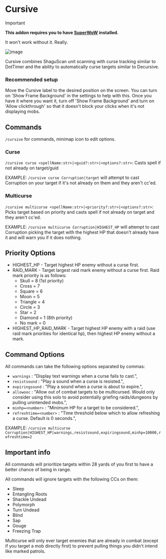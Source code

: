 # Cursive

> [!IMPORTANT]
>
> **This addon requires you to have [SuperWoW](https://github.com/balakethelock/SuperWoW) installed.**
>
> It won't work without it. Really.

![image](https://github.com/pepopo978/Cursive/assets/149287158/801511af-29c7-4baf-b1ac-5e8c52f0f846)


Cursive combines ShaguScan unit scanning with curse tracking similar to DotTimer and the ability to automatically curse targets similar to Decursive.

### Recommended setup
Move the Cursive label to the desired position on the screen.  You can turn on 'Show Frame Background' in the settings to help with this.  Once you have it where you want it, turn off 'Show Frame Background' and turn on 'Allow clickthrough'
 so that it doesn't block your clicks when it's not displaying mobs.

## Commands
`/cursive` for commands, minimap icon to edit options.

### Curse
`/cursive curse <spellName:str>|<guid?:str>|<options?:str>`: Casts spell if not already on target/guid

EXAMPLE: `/cursive curse Corruption|target` will attempt to cast Corruption on your target if it's not already on them and they aren't cc'ed.

### Multicurse
`/cursive multicurse <spellName:str>|<priority?:str>|<options?:str>`: Picks target based on priority and casts spell if not already on target and they aren't cc'ed.  

EXAMPLE: `/cursive multicurse Corruption|HIGHEST_HP` will attempt to cast Corruption picking the target with the highest HP that doesn't already have it and will warn you if it does nothing.
## Priority Options
- HIGHEST_HP - Target highest HP enemy without a curse first.
- RAID_MARK  - Target largest raid mark enemy without a curse first.  Raid mark priority is as follows:
  - Skull = 8 (1st priority)
  - Cross = 7
  - Square = 6
  - Moon = 5
  - Triangle = 4
  - Circle = 3
  - Star = 2
  - Diamond = 1 (8th priority)
  - No mark = 0
- HIGHEST_HP_RAID_MARK - Target highest HP enemy with a raid (use raid mark priorities for identical hp), then highest HP enemy without a mark.


## Command Options
All commands can take the following options separated by commas:
- `warnings` : "Display text warnings when a curse fails to cast.",
- `resistsound` : "Play a sound when a curse is resisted.",
- `expiringsound` : "Play a sound when a curse is about to expire.",
- `allowooc` : "Allow out of combat targets to be multicursed.  Would only consider using this solo to avoid potentially griefing raids/dungeons by pulling unintended mobs.",
- `minhp=<number>` : "Minimum HP for a target to be considered.",
- `refreshtime=<number>` : "Time threshold below which to allow refreshing a curse.  Default is 0 seconds.",

EXAMPLE: `/cursive multicurse Corruption|HIGHEST_HP|warnings,resistsound,expiringsound,minhp=10000,refreshtime=2`

## Important info

All commands will prioritize targets within 28 yards of you first to have a better chance of being in range.

All commands will ignore targets with the following CCs on them:
- Sleep
- Entangling Roots
- Shackle Undead
- Polymorph
- Turn Undead
- Blind
- Sap
- Gouge
- Freezing Trap

Multicurse will only ever target enemies that are already in combat (except if you target a mob directly first) to prevent pulling things you didn't intend like marked patrols.
